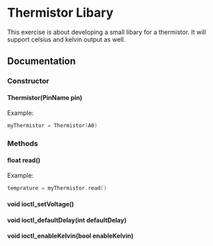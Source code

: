 # Thermistor Libary
This exercise is about developing a small libary for a thermistor.
It will support celsius and kelvin output as well. 

## Documentation

### Constructor
#### Thermistor(PinName pin)

Example:
```cpp
myThermistor = Thermistor(A0)
```
### Methods

#### float read()

Example:
```cpp
temprature = myThermistor.read()
```
#### void ioctl_setVoltage()

#### void ioctl_defaultDelay(int defaultDelay)

#### void ioctl_enableKelvin(bool enableKelvin)

